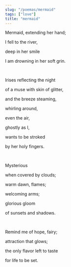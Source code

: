 ```yaml
---
slug: "/poemas/mermaid"
tags: ["love"]
title: "mermaid"
---
```

Mermaid, extending her hand;

I fell to the river,

deep in her smile

I am drowning in her soft grin.

&nbsp;

Irises reflecting the night

of a muse with skin of glitter,

and the breeze steaming,

whirling around,

even the air,

ghostly as I,

wants to be stroked

by her holy fingers.

&nbsp;

Mysterious

when covered by clouds;

warm dawn, flames;

welcoming arms;

glorious gloom

of sunsets and shadows.

&nbsp;

Remind me of hope, fairy;

attraction that glows;

the only flavor left to taste

for life to be set.